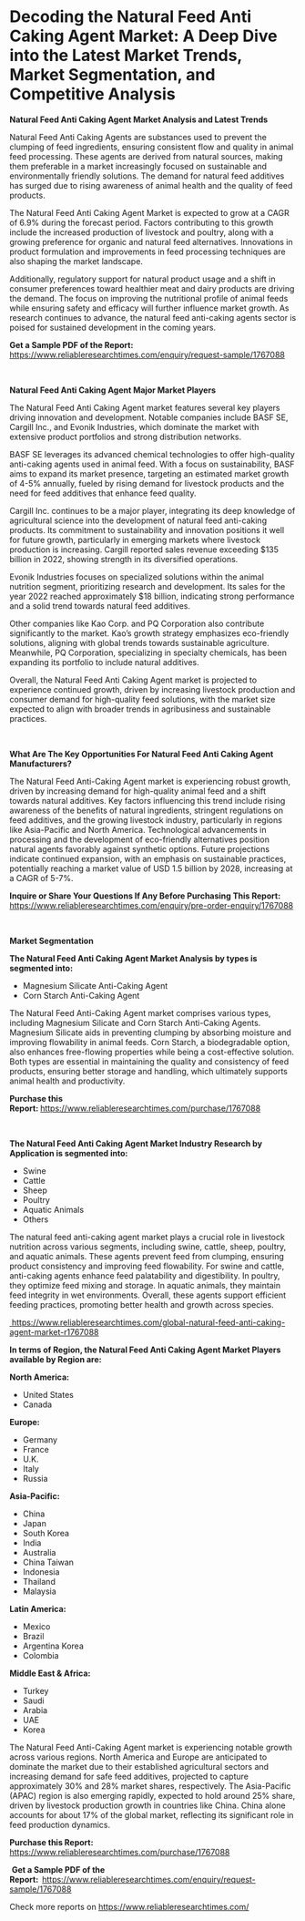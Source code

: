 <p><h1>Decoding the Natural Feed Anti Caking Agent Market: A Deep Dive into the Latest Market Trends, Market Segmentation, and Competitive Analysis</h1></p><p><strong>Natural Feed Anti Caking Agent Market Analysis and Latest Trends</strong></p>
<p><p>Natural Feed Anti Caking Agents are substances used to prevent the clumping of feed ingredients, ensuring consistent flow and quality in animal feed processing. These agents are derived from natural sources, making them preferable in a market increasingly focused on sustainable and environmentally friendly solutions. The demand for natural feed additives has surged due to rising awareness of animal health and the quality of feed products.</p><p>The Natural Feed Anti Caking Agent Market is expected to grow at a CAGR of 6.9% during the forecast period. Factors contributing to this growth include the increased production of livestock and poultry, along with a growing preference for organic and natural feed alternatives. Innovations in product formulation and improvements in feed processing techniques are also shaping the market landscape. </p><p>Additionally, regulatory support for natural product usage and a shift in consumer preferences toward healthier meat and dairy products are driving the demand. The focus on improving the nutritional profile of animal feeds while ensuring safety and efficacy will further influence market growth. As research continues to advance, the natural feed anti-caking agents sector is poised for sustained development in the coming years.</p></p>
<p><strong>Get a Sample PDF of the Report:&nbsp;</strong> <a href="https://www.reliableresearchtimes.com/enquiry/request-sample/1767088?utm_campaign=3219&utm_medium=2&utm_source=Github&utm_content=ia&utm_term=07042025&utm_id=natural-feed-anti-caking-agent">https://www.reliableresearchtimes.com/enquiry/request-sample/1767088</a></p>
<p>&nbsp;</p>
<p><strong>Natural Feed Anti Caking Agent Major Market Players</strong></p>
<p><p>The Natural Feed Anti Caking Agent market features several key players driving innovation and development. Notable companies include BASF SE, Cargill Inc., and Evonik Industries, which dominate the market with extensive product portfolios and strong distribution networks.</p><p>BASF SE leverages its advanced chemical technologies to offer high-quality anti-caking agents used in animal feed. With a focus on sustainability, BASF aims to expand its market presence, targeting an estimated market growth of 4-5% annually, fueled by rising demand for livestock products and the need for feed additives that enhance feed quality.</p><p>Cargill Inc. continues to be a major player, integrating its deep knowledge of agricultural science into the development of natural feed anti-caking products. Its commitment to sustainability and innovation positions it well for future growth, particularly in emerging markets where livestock production is increasing. Cargill reported sales revenue exceeding $135 billion in 2022, showing strength in its diversified operations.</p><p>Evonik Industries focuses on specialized solutions within the animal nutrition segment, prioritizing research and development. Its sales for the year 2022 reached approximately $18 billion, indicating strong performance and a solid trend towards natural feed additives.</p><p>Other companies like Kao Corp. and PQ Corporation also contribute significantly to the market. Kao’s growth strategy emphasizes eco-friendly solutions, aligning with global trends towards sustainable agriculture. Meanwhile, PQ Corporation, specializing in specialty chemicals, has been expanding its portfolio to include natural additives.</p><p>Overall, the Natural Feed Anti Caking Agent market is projected to experience continued growth, driven by increasing livestock production and consumer demand for high-quality feed solutions, with the market size expected to align with broader trends in agribusiness and sustainable practices.</p></p>
<p>&nbsp;</p>
<p><strong>What Are The Key Opportunities For Natural Feed Anti Caking Agent Manufacturers?</strong></p>
<p><p>The Natural Feed Anti-Caking Agent market is experiencing robust growth, driven by increasing demand for high-quality animal feed and a shift towards natural additives. Key factors influencing this trend include rising awareness of the benefits of natural ingredients, stringent regulations on feed additives, and the growing livestock industry, particularly in regions like Asia-Pacific and North America. Technological advancements in processing and the development of eco-friendly alternatives position natural agents favorably against synthetic options. Future projections indicate continued expansion, with an emphasis on sustainable practices, potentially reaching a market value of USD 1.5 billion by 2028, increasing at a CAGR of 5-7%.</p></p>
<p><strong>Inquire or Share Your Questions If Any Before Purchasing This Report:</strong> <a href="https://www.reliableresearchtimes.com/enquiry/pre-order-enquiry/1767088?utm_campaign=3219&utm_medium=2&utm_source=Github&utm_content=ia&utm_term=07042025&utm_id=natural-feed-anti-caking-agent">https://www.reliableresearchtimes.com/enquiry/pre-order-enquiry/1767088</a></p>
<p>&nbsp;</p>
<p><strong>Market Segmentation</strong></p>
<p><strong>The Natural Feed Anti Caking Agent Market Analysis by types is segmented into:</strong></p>
<p><ul><li>Magnesium Silicate Anti-Caking Agent</li><li>Corn Starch Anti-Caking Agent</li></ul></p>
<p><p>The Natural Feed Anti-Caking Agent market comprises various types, including Magnesium Silicate and Corn Starch Anti-Caking Agents. Magnesium Silicate aids in preventing clumping by absorbing moisture and improving flowability in animal feeds. Corn Starch, a biodegradable option, also enhances free-flowing properties while being a cost-effective solution. Both types are essential in maintaining the quality and consistency of feed products, ensuring better storage and handling, which ultimately supports animal health and productivity.</p></p>
<p><strong>Purchase this Report:&nbsp;</strong><a href="https://www.reliableresearchtimes.com/purchase/1767088?utm_campaign=3219&utm_medium=2&utm_source=Github&utm_content=ia&utm_term=07042025&utm_id=natural-feed-anti-caking-agent">https://www.reliableresearchtimes.com/purchase/1767088</a></p>
<p>&nbsp;</p>
<p><strong>The Natural Feed Anti Caking Agent Market Industry Research by Application is segmented into:</strong></p>
<p><ul><li>Swine</li><li>Cattle</li><li>Sheep</li><li>Poultry</li><li>Aquatic Animals</li><li>Others</li></ul></p>
<p><p>The natural feed anti-caking agent market plays a crucial role in livestock nutrition across various segments, including swine, cattle, sheep, poultry, and aquatic animals. These agents prevent feed from clumping, ensuring product consistency and improving feed flowability. For swine and cattle, anti-caking agents enhance feed palatability and digestibility. In poultry, they optimize feed mixing and storage. In aquatic animals, they maintain feed integrity in wet environments. Overall, these agents support efficient feeding practices, promoting better health and growth across species.</p></p>
<p><a href="https://www.reliableresearchtimes.com/global-natural-feed-anti-caking-agent-market-r1767088?utm_campaign=3219&utm_medium=2&utm_source=Github&utm_content=ia&utm_term=07042025&utm_id=natural-feed-anti-caking-agent">&nbsp;https://www.reliableresearchtimes.com/global-natural-feed-anti-caking-agent-market-r1767088</a></p>
<p><strong>In terms of Region, the Natural Feed Anti Caking Agent Market Players available by Region are:</strong></p>
<p>
    <p> <strong> North America: </strong>
        <ul>
            <li>United States</li>
            <li>Canada</li>
        </ul>
        </p> 
    <p> <strong> Europe: </strong>
        <ul>
            <li>Germany</li>
            <li>France</li>
            <li>U.K.</li>
            <li>Italy</li>
            <li>Russia</li>
        </ul>
        </p> 
    <p> <strong> Asia-Pacific: </strong>
        <ul>
            <li>China</li>
            <li>Japan</li>
            <li>South Korea</li>
            <li>India</li>
            <li>Australia</li>
            <li>China Taiwan</li>
            <li>Indonesia</li>
            <li>Thailand</li>
            <li>Malaysia</li>
        </ul>
        </p> 
    <p> <strong> Latin America: </strong>
        <ul>
            <li>Mexico</li>
            <li>Brazil</li>
            <li>Argentina Korea</li>
            <li>Colombia</li>
        </ul>
        </p> 
    <p> <strong> Middle East & Africa: </strong>
        <ul>
            <li>Turkey</li>
            <li>Saudi</li>
            <li>Arabia</li>
            <li>UAE</li>
            <li>Korea</li>
        </ul>
    </p>
    </p>
<p><p>The Natural Feed Anti-Caking Agent market is experiencing notable growth across various regions. North America and Europe are anticipated to dominate the market due to their established agricultural sectors and increasing demand for safe feed additives, projected to capture approximately 30% and 28% market shares, respectively. The Asia-Pacific (APAC) region is also emerging rapidly, expected to hold around 25% share, driven by livestock production growth in countries like China. China alone accounts for about 17% of the global market, reflecting its significant role in feed production dynamics.</p></p>
<p><strong>Purchase this Report: </strong><a href="https://www.reliableresearchtimes.com/purchase/1767088?utm_campaign=3219&utm_medium=2&utm_source=Github&utm_content=ia&utm_term=07042025&utm_id=natural-feed-anti-caking-agent">https://www.reliableresearchtimes.com/purchase/1767088</a></p>
<p>&nbsp;<strong>Get a Sample PDF of the Report:&nbsp;&nbsp;</strong><a href="https://www.reliableresearchtimes.com/enquiry/request-sample/1767088?utm_campaign=3219&utm_medium=2&utm_source=Github&utm_content=ia&utm_term=07042025&utm_id=natural-feed-anti-caking-agent">https://www.reliableresearchtimes.com/enquiry/request-sample/1767088</a></p>
<p><strong></strong></p>
<p>Check more reports on <a href="https://www.reliableresearchtimes.com/?utm_campaign=3219&utm_medium=2&utm_source=Github&utm_content=ia&utm_term=07042025&utm_id=natural-feed-anti-caking-agent">https://www.reliableresearchtimes.com/</a></p>